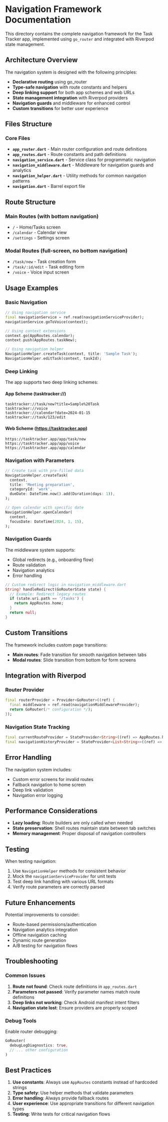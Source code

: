 # Navigation Framework Documentation

This directory contains the complete navigation framework for the Task Tracker app, implemented using `go_router` and integrated with Riverpod state management.

## Architecture Overview

The navigation system is designed with the following principles:
- **Declarative routing** using go_router
- **Type-safe navigation** with route constants and helpers
- **Deep linking support** for both app schemes and web URLs
- **State management integration** with Riverpod providers
- **Navigation guards** and middleware for enhanced control
- **Custom transitions** for better user experience

## Files Structure

### Core Files

- **`app_router.dart`** - Main router configuration and route definitions
- **`app_routes.dart`** - Route constants and path definitions
- **`navigation_service.dart`** - Service class for programmatic navigation
- **`navigation_middleware.dart`** - Middleware for navigation guards and analytics
- **`navigation_helper.dart`** - Utility methods for common navigation patterns
- **`navigation.dart`** - Barrel export file

## Route Structure

### Main Routes (with bottom navigation)
- `/` - Home/Tasks screen
- `/calendar` - Calendar view
- `/settings` - Settings screen

### Modal Routes (full-screen, no bottom navigation)
- `/task/new` - Task creation form
- `/task/:id/edit` - Task editing form
- `/voice` - Voice input screen

## Usage Examples

### Basic Navigation

```dart
// Using navigation service
final navigationService = ref.read(navigationServiceProvider);
navigationService.goToVoice(context);

// Using context extensions
context.go(AppRoutes.calendar);
context.push(AppRoutes.taskNew);

// Using navigation helper
NavigationHelper.createTask(context, title: 'Sample Task');
NavigationHelper.editTask(context, taskId);
```

### Deep Linking

The app supports two deep linking schemes:

#### App Scheme (tasktracker://)
```
tasktracker://task/new?title=Sample%20Task
tasktracker://voice
tasktracker://calendar?date=2024-01-15
tasktracker://task/123/edit
```

#### Web Scheme (https://tasktracker.app)
```
https://tasktracker.app/app/task/new
https://tasktracker.app/app/voice
https://tasktracker.app/app/calendar
```

### Navigation with Parameters

```dart
// Create task with pre-filled data
NavigationHelper.createTask(
  context,
  title: 'Meeting preparation',
  categoryId: 'work',
  dueDate: DateTime.now().add(Duration(days: 1)),
);

// Open calendar with specific date
NavigationHelper.openCalendar(
  context,
  focusDate: DateTime(2024, 1, 15),
);
```

### Navigation Guards

The middleware system supports:
- Global redirects (e.g., onboarding flow)
- Route validation
- Navigation analytics
- Error handling

```dart
// Custom redirect logic in navigation_middleware.dart
String? handleRedirect(GoRouterState state) {
  // Example: Redirect legacy routes
  if (state.uri.path == '/tasks') {
    return AppRoutes.home;
  }
  return null;
}
```

## Custom Transitions

The framework includes custom page transitions:

- **Main routes**: Fade transition for smooth navigation between tabs
- **Modal routes**: Slide transition from bottom for form screens

## Integration with Riverpod

### Router Provider
```dart
final routerProvider = Provider<GoRouter>((ref) {
  final middleware = ref.read(navigationMiddlewareProvider);
  return GoRouter(/* configuration */);
});
```

### Navigation State Tracking
```dart
final currentRouteProvider = StateProvider<String>((ref) => AppRoutes.home);
final navigationHistoryProvider = StateProvider<List<String>>((ref) => []);
```

## Error Handling

The navigation system includes:
- Custom error screens for invalid routes
- Fallback navigation to home screen
- Deep link validation
- Navigation error logging

## Performance Considerations

- **Lazy loading**: Route builders are only called when needed
- **State preservation**: Shell routes maintain state between tab switches
- **Memory management**: Proper disposal of navigation controllers

## Testing

When testing navigation:

1. Use `NavigationHelper` methods for consistent behavior
2. Mock the `navigationServiceProvider` for unit tests
3. Test deep link handling with various URL formats
4. Verify route parameters are correctly parsed

## Future Enhancements

Potential improvements to consider:
- Route-based permissions/authentication
- Navigation analytics integration
- Offline navigation caching
- Dynamic route generation
- A/B testing for navigation flows

## Troubleshooting

### Common Issues

1. **Route not found**: Check route definitions in `app_routes.dart`
2. **Parameters not passed**: Verify parameter names match route definitions
3. **Deep links not working**: Check Android manifest intent filters
4. **Navigation state lost**: Ensure providers are properly scoped

### Debug Tools

Enable router debugging:
```dart
GoRouter(
  debugLogDiagnostics: true,
  // ... other configuration
)
```

## Best Practices

1. **Use constants**: Always use `AppRoutes` constants instead of hardcoded strings
2. **Type safety**: Use helper methods that validate parameters
3. **Error handling**: Always provide fallback routes
4. **User experience**: Use appropriate transitions for different navigation types
5. **Testing**: Write tests for critical navigation flows